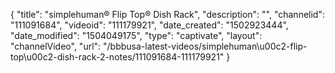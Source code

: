 {
    "title": "simplehuman&reg; Flip Top&reg; Dish Rack",
    "description": "",
    "channelid": "111091684",
    "videoid": "111179921",
    "date_created": "1502923444",
    "date_modified": "1504049175",
    "type": "captivate",
    "layout": "channelVideo",
    "url": "\/bbbusa-latest-videos\/simplehuman\u00c2-flip-top\u00c2-dish-rack-2-notes\/111091684-111179921"
}